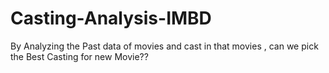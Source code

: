 # Casting-Analysis-IMBD
By Analyzing the Past data of movies and cast in that movies , can we pick the Best Casting for new Movie?? 
